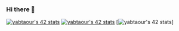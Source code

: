 ### Hi there 👋

<!--
**yabtaoour/yabtaoour** is a ✨ _special_ ✨ repository because its `README.md` (this file) appears on your GitHub profile.

Here are some ideas to get you started:

- 🔭 I’m currently working on ...
- 🌱 I’m currently learning ...
- 👯 I’m looking to collaborate on ...
- 🤔 I’m looking for help with ...
- 💬 Ask me about ...
- 📫 How to reach me: ...
- 😄 Pronouns: ...
- ⚡ Fun fact: ...
-->
[![yabtaour's 42 stats](https://badge.mediaplus.ma/binary/yabtaour)](https://github.com/oakoudad/badge42)
[![yabtaour's 42 stats](https://github-readme-stats.vercel.app/api?username=yabtaour)](https://github.com/yabtaour/github-readme-stats)
[![yabtaour's 42 stats](https://myreadme.vercel.app/api/embed/yabtaour?panels=toprepositories&panels=userstatistics&panels=toplanguages&panels=commitgraph&panels=userwelcome)]
<!--(https://myreadme.vercel.app/api/embed/yabtaour)-->
